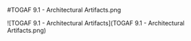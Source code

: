 #TOGAF 9.1 - Architectural Artifacts.png

![TOGAF 9.1 - Architectural Artifacts](TOGAF 9.1 - Architectural Artifacts.png)
